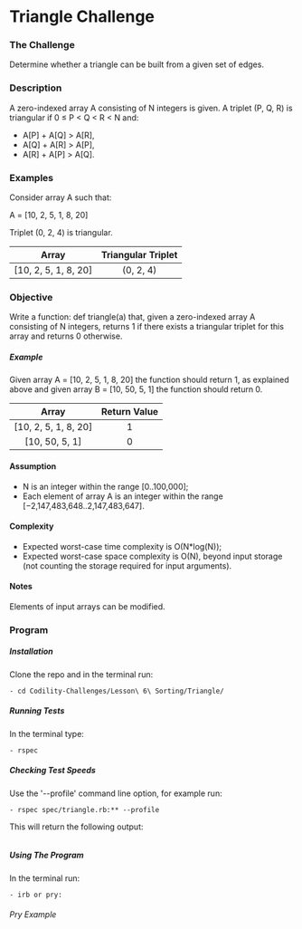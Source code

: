 # Triangle Challenge

### The Challenge

Determine whether a triangle can be built from a given set of edges.

### Description

A zero-indexed array A consisting of N integers is given. A triplet (P, Q, R) is triangular if 0 ≤ P < Q < R < N and:

- A[P] + A[Q] > A[R],
- A[Q] + A[R] > A[P],
- A[R] + A[P] > A[Q].

### Examples

Consider array A such that:

A = [10, 2, 5, 1, 8, 20]

Triplet (0, 2, 4) is triangular.

Array  | Triangular Triplet
:-------------: | :------------------------------:
[10, 2, 5, 1, 8, 20] | (0, 2, 4)

### Objective
Write a function: def triangle(a) that, given a zero-indexed array A consisting of N integers, returns 1 if there exists a triangular triplet for this array and returns 0 otherwise.

##### Example
Given array A = [10, 2, 5, 1, 8, 20] the function should return 1, as explained above and given array B = [10, 50, 5, 1] the function should return 0.

Array  | Return Value
:-------------: | :------------------------------:
[10, 2, 5, 1, 8, 20] | 1
[10, 50, 5, 1] | 0

#### Assumption

- N is an integer within the range [0..100,000];
- Each element of array A is an integer within the range [−2,147,483,648..2,147,483,647].

#### Complexity

- Expected worst-case time complexity is O(N*log(N));
- Expected worst-case space complexity is O(N), beyond input storage (not counting the storage required for input arguments).

#### Notes
Elements of input arrays can be modified.

### Program

##### Installation
Clone the repo and in the terminal run:
```
- cd Codility-Challenges/Lesson\ 6\ Sorting/Triangle/
```

##### Running Tests
In the terminal type:
```
- rspec
```

##### Checking Test Speeds
Use the '--profile' command line option, for example run:

```
- rspec spec/triangle.rb:** --profile
```

This will return the following output:

```
```

##### Using The Program
In the terminal run:

```
- irb or pry:
```

###### Pry Example
```
```
